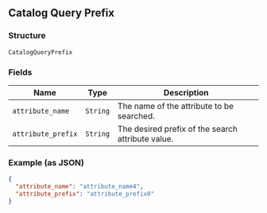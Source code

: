 ## Catalog Query Prefix

### Structure

`CatalogQueryPrefix`

### Fields

| Name | Type | Description |
|  --- | --- | --- |
| `attribute_name` | `String` | The name of the attribute to be searched. |
| `attribute_prefix` | `String` | The desired prefix of the search attribute value. |

### Example (as JSON)

```json
{
  "attribute_name": "attribute_name4",
  "attribute_prefix": "attribute_prefix0"
}
```

